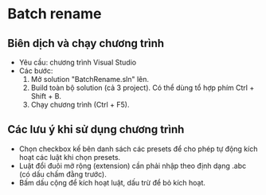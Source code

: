 # Batch rename

## Biên dịch và chạy chương trình
- Yêu cầu: chương trình Visual Studio
- Các bước:
	1. Mở solution "BatchRename.sln" lên.
	2. Build toàn bộ solution (cả 3 project). Có thể dùng tổ hợp phím Ctrl + Shift + B.
	3. Chạy chương trình (Ctrl + F5).

## Các lưu ý khi sử dụng chương trình
- Chọn checkbox kế bên danh sách các presets để cho phép tự động kích hoạt các luật khi chọn presets.
- Luật đổi đuôi mở rộng (extension) cần phải nhập theo định dạng .abc (có dấu chấm đằng trước).
- Bấm dấu cộng để kích hoạt luật, dấu trừ để bỏ kích hoạt.


